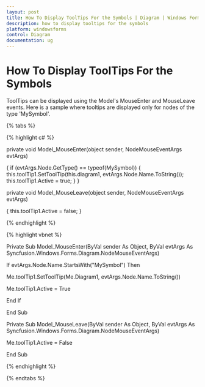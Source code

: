 ```yaml
---
layout: post
title: How To Display ToolTips For the Symbols | Diagram | Windows Forms | Syncfusion®
description: how to display tooltips for the symbols
platform: windowsforms
control: Diagram
documentation: ug
---
```


# How To Display ToolTips For the Symbols

ToolTips can be displayed using the Model's MouseEnter and MouseLeave events. Here is a sample where tooltips are displayed only for nodes of the type 'MySymbol'.

{% tabs %}

{% highlight c# %}

private void Model_MouseEnter(object sender, NodeMouseEventArgs evtArgs)

{
    if (evtArgs.Node.GetType() == typeof(MySymbol))
    {
        this.toolTip1.SetToolTip(this.diagram1, evtArgs.Node.Name.ToString());
        this.toolTip1.Active = true;
    }
}

private void Model_MouseLeave(object sender, NodeMouseEventArgs evtArgs)

{
    this.toolTip1.Active = false;
}

{% endhighlight %}

{% highlight vbnet %}

Private Sub Model_MouseEnter(ByVal sender As Object, ByVal evtArgs As Syncfusion.Windows.Forms.Diagram.NodeMouseEventArgs)

If evtArgs.Node.Name.StartsWith("MySymbol") Then

Me.toolTip1.SetToolTip(Me.Diagram1, evtArgs.Node.Name.ToString())

Me.toolTip1.Active = True

End If

End Sub

Private Sub Model_MouseLeave(ByVal sender As Object, ByVal evtArgs As Syncfusion.Windows.Forms.Diagram.NodeMouseEventArgs)

Me.toolTip1.Active = False

End Sub

{% endhighlight %}

{% endtabs %}